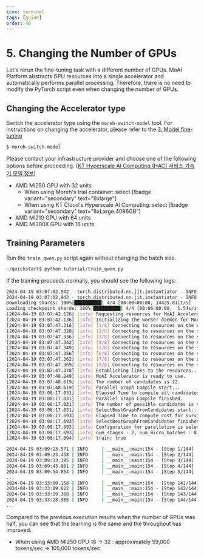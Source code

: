 ```yaml
---
icon: terminal
tags: [guide]
order: 40
---
```


# 5. Changing the Number of GPUs

Let's rerun the fine-tuning task with a different number of GPUs. MoAI Platform abstracts GPU resources into a single accelerator and automatically performs parallel processing. Therefore, there is no need to modify the PyTorch script even when changing the number of GPUs.

## Changing the Accelerator type

Switch the accelerator type using the `moreh-switch-model` tool. For instructions on changing the accelerator, please refer to the [3. Model fine-tuning](3_학습_실행하기.md) 

```bash
$ moreh-switch-model
```

Please contact your infrastructure provider and choose one of the following options before proceeding.   ([KT Hyperscale AI Computing (HAC) 서비스 가속기 모델 정보](/Supported_Documents/KT_HAC_Models_Info.md))

- AMD MI250 GPU with 32 units
    - When using Moreh's trial container: select [!badge variant="secondary" text="8xlarge"]
    - When using KT Cloud's Hyperscale AI Computing: select [!badge variant="secondary" text="8xLarge.4096GB"]
- AMD MI210 GPU with 64 units
- AMD MI300X GPU with 16 units


## Training Parameters

Run the `train_qwen.py` script again without changing the batch size.

```bash
~/quickstart$ python tutorial/train_qwen.py
```

If the training proceeds normally, you should see the following logs:

```bash
2024-04-19 03:07:02,942 - torch.distributed.nn.jit.instantiator - INFO - Created a temporary directory at /tmp/tmp7rrxrdcb
2024-04-19 03:07:02,943 - torch.distributed.nn.jit.instantiator - INFO - Writing /tmp/tmp7rrxrdcb/_remote_module_non_scriptable.py
Downloading shards: 100%|██████████| 4/4 [00:00<00:00, 14425.81it/s]
Loading checkpoint shards: 100%|██████████| 4/4 [00:06<00:00,  1.54s/it][2024-04-19 03:07:40.492] [info] Got DBs from backend for auto config.
[2024-04-19 03:07:42.126] [info] Requesting resources for MoAI Accelerator from the server...
[2024-04-19 03:07:42.136] [info] Initializing the worker daemon for MoAI Accelerator
[2024-04-19 03:07:47.316] [info] [1/8] Connecting to resources on the server (192.168.110.10:24155)...
[2024-04-19 03:07:47.328] [info] [2/8] Connecting to resources on the server (192.168.110.12:24155)...
[2024-04-19 03:07:47.336] [info] [3/8] Connecting to resources on the server (192.168.110.26:24155)...
[2024-04-19 03:07:47.342] [info] [4/8] Connecting to resources on the server (192.168.110.32:24155)...
[2024-04-19 03:07:47.349] [info] [5/8] Connecting to resources on the server (192.168.110.51:24155)...
[2024-04-19 03:07:47.356] [info] [6/8] Connecting to resources on the server (192.168.110.78:24155)...
[2024-04-19 03:07:47.362] [info] [7/8] Connecting to resources on the server (192.168.110.96:24155)...
[2024-04-19 03:07:47.369] [info] [8/8] Connecting to resources on the server (192.168.110.97:24155)...
[2024-04-19 03:07:47.378] [info] Establishing links to the resources...
[2024-04-19 03:07:48.249] [info] MoAI Accelerator is ready to use.
[2024-04-19 03:07:48.619] [info] The number of candidates is 22.
[2024-04-19 03:07:48.619] [info] Parallel Graph Compile start...
[2024-04-19 03:08:17.031] [info] Elapsed Time to compile all candidates = 28411 [ms]
[2024-04-19 03:08:17.031] [info] Parallel Graph Compile finished.
[2024-04-19 03:08:17.031] [info] The number of possible candidates is 4.
[2024-04-19 03:08:17.031] [info] SelectBestGraphFromCandidates start...
[2024-04-19 03:08:17.693] [info] Elapsed Time to compute cost for survived candidates = 661 [ms]
[2024-04-19 03:08:17.693] [info] SelectBestGraphFromCandidates finished.
[2024-04-19 03:08:17.693] [info] Configuration for parallelism is selected.
[2024-04-19 03:08:17.693] [info] num_stages : 2, num_micro_batches : 8, batch_per_device : 1, No TP, recomputation : false, distribute_param : true
[2024-04-19 03:08:17.694] [info] train: true

2024-04-19 03:09:13.571 | INFO     | __main__:main:154 - [Step 1/144] | Loss: 1.03125 | Duration: 39.51 | Throughput: 13270.26 tokens/sec
2024-04-19 03:09:23.458 | INFO     | __main__:main:154 - [Step 2/144] | Loss: 1.0859375 | Duration: 4.37 | Throughput: 119959.56 tokens/sec
2024-04-19 03:09:33.195 | INFO     | __main__:main:154 - [Step 3/144] | Loss: 0.8984375 | Duration: 4.44 | Throughput: 118024.31 tokens/sec
2024-04-19 03:09:43.861 | INFO     | __main__:main:154 - [Step 4/144] | Loss: 0.85546875 | Duration: 5.30 | Throughput: 99006.09 tokens/sec
2024-04-19 03:09:54.854 | INFO     | __main__:main:154 - [Step 5/144] | Loss: 0.890625 | Duration: 5.72 | Throughput: 91618.65 tokens/sec
...
2024-04-19 03:33:00.158 | INFO     | __main__:main:154 - [Step 141/144] | Loss: 0.46875 | Duration: 5.28 | Throughput: 99212.01 tokens/sec
2024-04-19 03:33:09.622 | INFO     | __main__:main:154 - [Step 142/144] | Loss: 0.45703125 | Duration: 4.35 | Throughput: 120536.34 tokens/sec
2024-04-19 03:33:19.308 | INFO     | __main__:main:154 - [Step 143/144] | Loss: 0.451171875 | Duration: 4.35 | Throughput: 120554.52 tokens/sec
2024-04-19 03:33:28.985 | INFO     | __main__:main:154 - [Step 144/144] | Loss: 0.443359375 | Duration: 4.41 | Throughput: 118957.15 tokens/sec
...
```

Compared to the previous execution results when the number of GPUs was half, you can see that the learning is the same and the throughput has improved. 

- When using AMD MI250 GPU 16 → 32 : approximately 59,000 tokens/sec → 105,000 tokens/sec